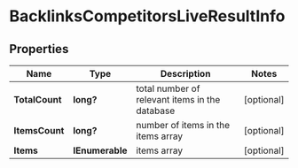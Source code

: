 # BacklinksCompetitorsLiveResultInfo


## Properties

| Name | Type | Description | Notes |
|------------ | ------------- | ------------- | -------------|
**TotalCount** | **long?** | total number of relevant items in the database |[optional]|
**ItemsCount** | **long?** | number of items in the items array |[optional]|
**Items** | **IEnumerable<BacklinksCompetitorsLiveItem>** | items array |[optional]|